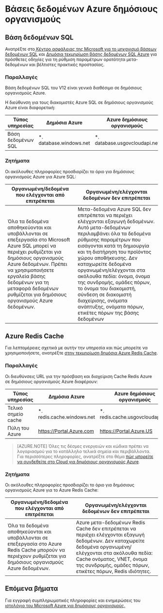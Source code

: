 <properties
    pageTitle="Azure τεκμηρίωση για δημόσιους οργανισμούς | Microsoft Azure"
    description="Αυτό παρέχει ένα όσον αφορά τα των δυνατοτήτων και καθοδήγηση στην ανάπτυξη εφαρμογών για δημόσιους οργανισμούς Azure"
    services="Azure-Government"
    cloud="gov"
    documentationCenter=""
    authors="ryansoc"
    manager="zakramer"
    editor=""/>

<tags
    ms.service="multiple"
    ms.devlang="na"
    ms.topic="article"
    ms.tgt_pltfrm="na"
    ms.workload="azure-government"
    ms.date="10/18/2016"
    ms.author="ryansoc"/>


#  <a name="azure-government-databases"></a>Βάσεις δεδομένων Azure δημόσιους οργανισμούς

##  <a name="sql-database"></a>Βάση δεδομένων SQL

Ανατρέξτε στο<a href="https://msdn.microsoft.com/en-us/library/bb510589.aspx"> Κέντρο ασφάλειας της Microsoft για το μηχανισμό βάσεων δεδομένων SQL</a> και [Δημόσια τεκμηρίωση βάσης δεδομένων SQL Azure](https://azure.microsoft.com/documentation/services/sql-database/) για πρόσθετες οδηγίες για τη ρύθμιση παραμέτρων ορατότητα μετα-δεδομένων και βέλτιστες πρακτικές προστασίας.

### <a name="variations"></a>Παραλλαγές

Βάση δεδομένων SQL του V12 είναι γενικά διαθέσιμο σε δημόσιους οργανισμούς Azure.

Η διεύθυνση για τους διακομιστές Azure SQL σε δημόσιους οργανισμούς Azure είναι διαφορετική:

Τύπος υπηρεσίας|Δημόσια Azure|Azure δημόσιους οργανισμούς
---|---|---
Βάση δεδομένων SQL|*. database.windows.net|*. database.usgovcloudapi.net

### <a name="considerations"></a>Ζητήματα

Οι ακόλουθες πληροφορίες προσδιορίζει το όριο για δημόσιους οργανισμούς Azure για Azure SQL:

| Οργανωμένη/δεδομένα που ελέγχονται από επιτρέπεται | Οργανωμένη/ελέγχονται δεδομένων δεν επιτρέπεται |
|--------------------------------------------------------------------------------------|-----------------------------------------------------------------------------------------------------------------------------------------------------------------------------------------------------------------------------------------------------------------------------------------------------------------|
| Όλα τα δεδομένα αποθηκεύονται και υποβάλλονται σε επεξεργασία στο Microsoft Azure SQL μπορεί να περιέχει ρυθμίζεται για δημόσιους οργανισμούς Azure δεδομένων. Πρέπει να χρησιμοποιήσετε εργαλεία βάσης δεδομένων για τη μεταφορά δεδομένων ρυθμίζεται για δημόσιους οργανισμούς Azure δεδομένων. | Μετα-δεδομένα Azure SQL δεν επιτρέπεται να περιέχει ελέγχονται εξαγωγή δεδομένων. Αυτό μετα-δεδομένων περιλαμβάνει όλα τα δεδομένα ρύθμισης παραμέτρων που εισάγονται κατά τη δημιουργία και τη διατήρηση του προϊόντος χώρου αποθήκευσης.  Δεν καταχωρείτε δεδομένα οργανωμένη/ελέγχονται στα ακόλουθα πεδία: όνομα, όνομα της συνδρομής, ομάδες πόρων, το όνομα του διακομιστή, σύνδεση σε διακομιστή διαχείρισης, ονόματα ανάπτυξης, ονόματα πόρων, ετικέτες πόρων της βάσης δεδομένων

## <a name="azure-redis-cache"></a>Azure Redis Cache

Για λεπτομέρειες σχετικά με αυτήν την υπηρεσία και πώς μπορείτε να χρησιμοποιήσετε, ανατρέξτε [στην τεκμηρίωση δημόσια Azure Redis Cache](https://azure.microsoft.com/documentation/services/redis-cache/).

### <a name="variations"></a>Παραλλαγές

Οι διευθύνσεις URL για την πρόσβαση και διαχείριση Cache Redis Azure σε δημόσιους οργανισμούς Azure διαφέρουν:

Τύπος υπηρεσίας|Δημόσια Azure|Azure δημόσιους οργανισμούς
---|---|---
Τελικό σημείο cache|*. redis.cache.windows.net|*. redis.cache.usgovcloudapi.net
Πύλη του Azure|https://Portal.Azure.com|https://Portal.Azure.US

>[AZURE.NOTE] Όλες τις δέσμες ενεργειών και κώδικα πρέπει να λογαριασμού για το κατάλληλο τελικά σημεία και περιβάλλοντα. Για περισσότερες πληροφορίες, ανατρέξτε στο θέμα [πώς μπορείτε να συνδεθείτε στο Cloud για δημόσιους οργανισμούς Azure](../redis-cache/cache-howto-manage-redis-cache-powershell.md#how-to-connect-to-azure-government-cloud-or-azure-china-cloud).


### <a name="considerations"></a>Ζητήματα

Οι ακόλουθες πληροφορίες προσδιορίζει το όριο για δημόσιους οργανισμούς Azure για το Azure Redis Cache:

| Οργανωμένη/δεδομένα που ελέγχονται από επιτρέπεται | Οργανωμένη/ελέγχονται δεδομένων δεν επιτρέπεται |
|--------------------------------------------------------------------------------------|-----------------------------------------------------------------------------------------------------------------------------------------------------------------------------------------------------------------------------------------------------------------------------------------------------------------|
| Όλα τα δεδομένα αποθηκεύονται και υποβάλλονται σε επεξεργασία στο Azure Redis Cache μπορούν να περιέχουν ρυθμίζεται για δημόσιους οργανισμούς Azure δεδομένων. | Azure μετα-δεδομένων Redis Cache δεν επιτρέπεται να περιέχει ελέγχονται εξαγωγή δεδομένων. Δεν καταχωρείτε δεδομένα οργανωμένη/ελέγχονται στα ακόλουθα πεδία: Cache ονόματος, VNET, όνομα της συνδρομής, ομάδες πόρων, ετικέτες πόρων, Redis ιδιότητες.  

##  <a name="next-steps"></a>Επόμενα βήματα

Για εγγραφή συμπληρωματικές πληροφορίες και ενημερώσεις του <a href="https://blogs.msdn.microsoft.com/azuregov/">ιστολόγιο του Microsoft Azure για δημόσιους οργανισμούς.</a>
